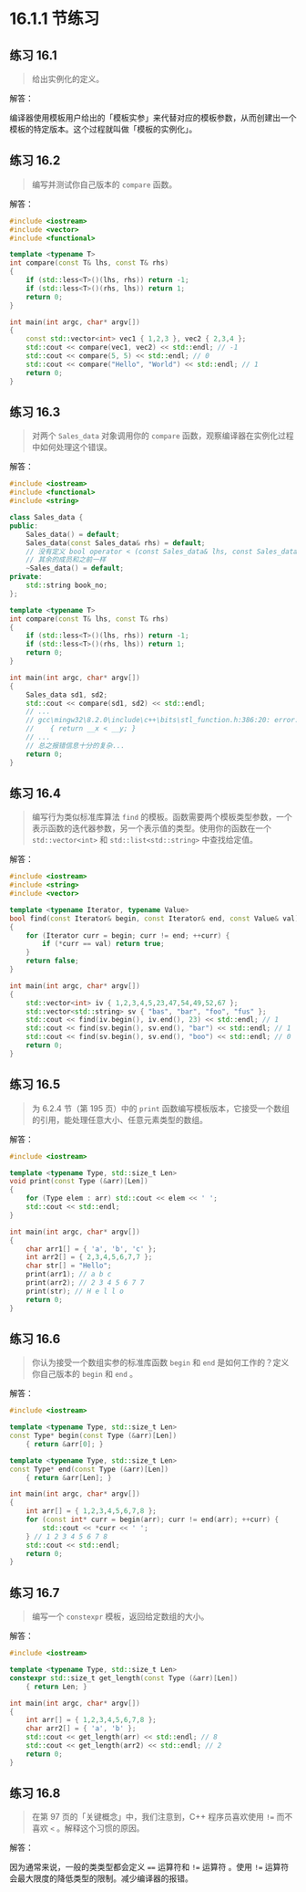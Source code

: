 # 16.1.1 节练习

## 练习 16.1

> 给出实例化的定义。

解答：

编译器使用模板用户给出的「模板实参」来代替对应的模板参数，从而创建出一个模板的特定版本。这个过程就叫做「模板的实例化」。

## 练习 16.2

> 编写并测试你自己版本的 `compare` 函数。

解答：

```C++
#include <iostream>
#include <vector>
#include <functional>

template <typename T>
int compare(const T& lhs, const T& rhs)
{
    if (std::less<T>()(lhs, rhs)) return -1;
    if (std::less<T>()(rhs, lhs)) return 1;
    return 0;
}

int main(int argc, char* argv[])
{
    const std::vector<int> vec1 { 1,2,3 }, vec2 { 2,3,4 };
    std::cout << compare(vec1, vec2) << std::endl; // -1
    std::cout << compare(5, 5) << std::endl; // 0
    std::cout << compare("Hello", "World") << std::endl; // 1
    return 0;
}
```

## 练习 16.3

> 对两个 `Sales_data` 对象调用你的 `compare` 函数，观察编译器在实例化过程中如何处理这个错误。

解答：

```C++
#include <iostream>
#include <functional>
#include <string>

class Sales_data {
public:
    Sales_data() = default;
    Sales_data(const Sales_data& rhs) = default;
    // 没有定义 bool operator < (const Sales_data& lhs, const Sales_data& rhs)
    // 其余的成员和之前一样
    ~Sales_data() = default;
private:
    std::string book_no;
};

template <typename T>
int compare(const T& lhs, const T& rhs)
{
    if (std::less<T>()(lhs, rhs)) return -1;
    if (std::less<T>()(rhs, lhs)) return 1;
    return 0;
}

int main(int argc, char* argv[])
{
    Sales_data sd1, sd2;
    std::cout << compare(sd1, sd2) << std::endl;
    // ...
    // gcc\mingw32\8.2.0\include\c++\bits\stl_function.h:386:20: error: no match for 'operator<' (operand types are 'const Sales_data' and 'const Sales_data')
    //    { return __x < __y; }
    // ...
    // 总之报错信息十分的复杂...
    return 0;
}
```

## 练习 16.4

> 编写行为类似标准库算法 `find` 的模板。函数需要两个模板类型参数，一个表示函数的迭代器参数，另一个表示值的类型。使用你的函数在一个 `std::vector<int>` 和 `std::list<std::string>` 中查找给定值。

解答：

```C++
#include <iostream>
#include <string>
#include <vector>

template <typename Iterator, typename Value>
bool find(const Iterator& begin, const Iterator& end, const Value& val)
{
    for (Iterator curr = begin; curr != end; ++curr) {
        if (*curr == val) return true;
    }
    return false;
}

int main(int argc, char* argv[])
{
    std::vector<int> iv { 1,2,3,4,5,23,47,54,49,52,67 };
    std::vector<std::string> sv { "bas", "bar", "foo", "fus" };
    std::cout << find(iv.begin(), iv.end(), 23) << std::endl; // 1
    std::cout << find(sv.begin(), sv.end(), "bar") << std::endl; // 1
    std::cout << find(sv.begin(), sv.end(), "boo") << std::endl; // 0
    return 0;
}
```

## 练习 16.5

> 为 6.2.4 节（第 195 页）中的 `print` 函数编写模板版本，它接受一个数组的引用，能处理任意大小、任意元素类型的数组。

解答：

```C++
#include <iostream>

template <typename Type, std::size_t Len>
void print(const Type (&arr)[Len])
{
    for (Type elem : arr) std::cout << elem << ' ';
    std::cout << std::endl;
}

int main(int argc, char* argv[])
{
    char arr1[] = { 'a', 'b', 'c' };
    int arr2[] = { 2,3,4,5,6,7,7 };
    char str[] = "Hello";
    print(arr1); // a b c
    print(arr2); // 2 3 4 5 6 7 7
    print(str); // H e l l o
    return 0;
}
```

## 练习 16.6

> 你认为接受一个数组实参的标准库函数 `begin` 和 `end` 是如何工作的？定义你自己版本的 `begin` 和 `end` 。

解答：

```C++
#include <iostream>

template <typename Type, std::size_t Len>
const Type* begin(const Type (&arr)[Len])
    { return &arr[0]; }

template <typename Type, std::size_t Len>
const Type* end(const Type (&arr)[Len])
    { return &arr[Len]; }

int main(int argc, char* argv[])
{
    int arr[] = { 1,2,3,4,5,6,7,8 };
    for (const int* curr = begin(arr); curr != end(arr); ++curr) {
        std::cout << *curr << ' ';
    } // 1 2 3 4 5 6 7 8
    std::cout << std::endl;
    return 0;
}
```

## 练习 16.7

> 编写一个 `constexpr` 模板，返回给定数组的大小。

解答：

```C++
#include <iostream>

template <typename Type, std::size_t Len>
constexpr std::size_t get_length(const Type (&arr)[Len])
    { return Len; }

int main(int argc, char* argv[])
{
    int arr[] = { 1,2,3,4,5,6,7,8 };
    char arr2[] = { 'a', 'b' };
    std::cout << get_length(arr) << std::endl; // 8
    std::cout << get_length(arr2) << std::endl; // 2
    return 0;
}
```

## 练习 16.8

> 在第 97 页的「关键概念」中，我们注意到，C++ 程序员喜欢使用 `!=` 而不喜欢 `<` 。解释这个习惯的原因。

解答：

因为通常来说，一般的类类型都会定义 `==` 运算符和 `!=` 运算符 。使用 `!=` 运算符会最大限度的降低类型的限制。减少编译器的报错。
